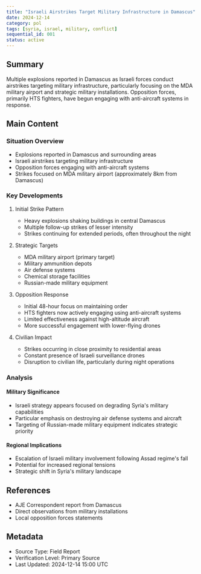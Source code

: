 ```yaml
---
title: "Israeli Airstrikes Target Military Infrastructure in Damascus"
date: 2024-12-14
category: pol
tags: [syria, israel, military, conflict]
sequential_id: 001
status: active
---
```


## Summary
Multiple explosions reported in Damascus as Israeli forces conduct airstrikes targeting military infrastructure, particularly focusing on the MDA military airport and strategic military installations. Opposition forces, primarily HTS fighters, have begun engaging with anti-aircraft systems in response.

## Main Content

### Situation Overview
- Explosions reported in Damascus and surrounding areas
- Israeli airstrikes targeting military infrastructure
- Opposition forces engaging with anti-aircraft systems
- Strikes focused on MDA military airport (approximately 8km from Damascus)

### Key Developments
1. Initial Strike Pattern
   - Heavy explosions shaking buildings in central Damascus
   - Multiple follow-up strikes of lesser intensity
   - Strikes continuing for extended periods, often throughout the night

2. Strategic Targets
   - MDA military airport (primary target)
   - Military ammunition depots
   - Air defense systems
   - Chemical storage facilities
   - Russian-made military equipment

3. Opposition Response
   - Initial 48-hour focus on maintaining order
   - HTS fighters now actively engaging using anti-aircraft systems
   - Limited effectiveness against high-altitude aircraft
   - More successful engagement with lower-flying drones

4. Civilian Impact
   - Strikes occurring in close proximity to residential areas
   - Constant presence of Israeli surveillance drones
   - Disruption to civilian life, particularly during night operations

### Analysis

#### Military Significance
- Israeli strategy appears focused on degrading Syria's military capabilities
- Particular emphasis on destroying air defense systems and aircraft
- Targeting of Russian-made military equipment indicates strategic priority

#### Regional Implications
- Escalation of Israeli military involvement following Assad regime's fall
- Potential for increased regional tensions
- Strategic shift in Syria's military landscape

## References
- AJE Correspondent report from Damascus
- Direct observations from military installations
- Local opposition forces statements

## Metadata
- Source Type: Field Report
- Verification Level: Primary Source
- Last Updated: 2024-12-14 15:00 UTC